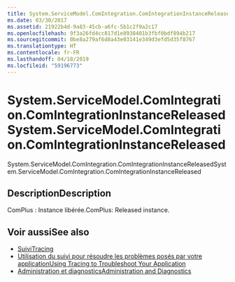 ```yaml
---
title: System.ServiceModel.ComIntegration.ComIntegrationInstanceReleased
ms.date: 03/30/2017
ms.assetid: 21922b4d-9a83-45cb-a6fc-5b1c2f9a2c17
ms.openlocfilehash: 9f3a26fd4cc817d1e8938401b3fbf0bdf894b217
ms.sourcegitcommit: 0be8a279af6d8a43e03141e349d3efd5d35f8767
ms.translationtype: HT
ms.contentlocale: fr-FR
ms.lasthandoff: 04/18/2019
ms.locfileid: "59196773"
---
```

# <a name="systemservicemodelcomintegrationcomintegrationinstancereleased"></a><span data-ttu-id="4112d-102">System.ServiceModel.ComIntegration.ComIntegrationInstanceReleased</span><span class="sxs-lookup"><span data-stu-id="4112d-102">System.ServiceModel.ComIntegration.ComIntegrationInstanceReleased</span></span>
<span data-ttu-id="4112d-103">System.ServiceModel.ComIntegration.ComIntegrationInstanceReleased</span><span class="sxs-lookup"><span data-stu-id="4112d-103">System.ServiceModel.ComIntegration.ComIntegrationInstanceReleased</span></span>  
  
## <a name="description"></a><span data-ttu-id="4112d-104">Description</span><span class="sxs-lookup"><span data-stu-id="4112d-104">Description</span></span>  
 <span data-ttu-id="4112d-105">ComPlus : Instance libérée.</span><span class="sxs-lookup"><span data-stu-id="4112d-105">ComPlus: Released instance.</span></span>  
  
## <a name="see-also"></a><span data-ttu-id="4112d-106">Voir aussi</span><span class="sxs-lookup"><span data-stu-id="4112d-106">See also</span></span>

- [<span data-ttu-id="4112d-107">Suivi</span><span class="sxs-lookup"><span data-stu-id="4112d-107">Tracing</span></span>](../../../../../docs/framework/wcf/diagnostics/tracing/index.md)
- [<span data-ttu-id="4112d-108">Utilisation du suivi pour résoudre les problèmes posés par votre application</span><span class="sxs-lookup"><span data-stu-id="4112d-108">Using Tracing to Troubleshoot Your Application</span></span>](../../../../../docs/framework/wcf/diagnostics/tracing/using-tracing-to-troubleshoot-your-application.md)
- [<span data-ttu-id="4112d-109">Administration et diagnostics</span><span class="sxs-lookup"><span data-stu-id="4112d-109">Administration and Diagnostics</span></span>](../../../../../docs/framework/wcf/diagnostics/index.md)
